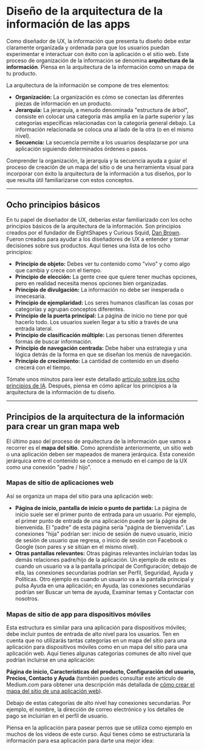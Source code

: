 # Diseño de la arquitectura de la información de las apps

Como diseñador de UX, la información que presenta tu diseño debe estar claramente organizada y ordenada para que los usuarios puedan experimentar e interactuar con éxito con la aplicación o el sitio web. Este proceso de organización de la información se denomina **arquitectura de la información**. Piensa en la arquitectura de la información como un mapa de tu producto.

La arquitectura de la información se compone de tres elementos:

* **Organización:** La organización es cómo se conectan las diferentes piezas de información en un producto.
* **Jerarquía:** La jerarquía, a menudo denominada "estructura de árbol", consiste en colocar una categoría más amplia en la parte superior y las categorías específicas relacionadas con la categoría general debajo. La información relacionada se coloca una al lado de la otra (o en el mismo nivel).
* **Secuencia:** La secuencia permite a los usuarios desplazarse por una aplicación siguiendo determinados órdenes o pasos.

Comprender la organización, la jerarquía y la secuencia ayuda a guiar el proceso de creación de un mapa del sitio o de una herramienta visual para incorporar con éxito la arquitectura de la información a tus diseños, por lo que resulta útil familiarizarse con estos conceptos.

---

## Ocho principios básicos

En tu papel de diseñador de UX, deberías estar familiarizado con los ocho principios básicos de la arquitectura de la información. Son principios creados por el fundador de EightShapes y Curious Squid, [Dan Brown](https://www.eightshapes.com/articles/principles-of-information-architecture.html). Fueron creados para ayudar a los diseñadores de UX a entender y tomar decisiones sobre sus productos. Aquí tienes una lista de los ocho principios:

* **Principio de objeto:** Debes ver tu contenido como "vivo" y como algo que cambia y crece con el tiempo.
* **Principio de elección:** La gente cree que quiere tener muchas opciones, pero en realidad necesita menos opciones bien organizadas.
* **Principio de divulgación:** La información no debe ser inesperada o innecesaria.
* **Principio de ejemplaridad:** Los seres humanos clasifican las cosas por categorías y agrupan conceptos diferentes.
* **Principio de la puerta principal:** La página de inicio no tiene por qué hacerlo todo. Los usuarios suelen llegar a tu sitio a través de una entrada lateral.
* **Principio de clasificación múltiple:** Las personas tienen diferentes formas de buscar información.
* **Principio de navegación centrada:** Debe haber una estrategia y una lógica detrás de la forma en que se diseñan los menús de navegación.
* **Principio de crecimiento:** La cantidad de contenido en un diseño crecerá con el tiempo.

Tómate unos minutos para leer este detallado [artículo sobre los ocho principios de IA](https://uxdesign.cc/8-principles-of-information-architecture-e19ad372e6b7). Después, piensa en cómo aplicar los principios a la arquitectura de la información de tu diseño.

---

## Principios de la arquitectura de la información para crear un gran mapa web

El último paso del proceso de arquitectura de la información que vamos a recorrer es el **mapa del sitio**. Como aprendiste anteriormente, un sitio web o una aplicación deben ser mapeados de manera jerárquica. Esta conexión jerárquica entre el contenido se conoce a menudo en el campo de la UX como una conexión "padre / hijo".

### Mapas de sitio de aplicaciones web

Así se organiza un mapa del sitio para una aplicación web:

* **Página de inicio, pantalla de inicio o punto de partida:** La página de inicio suele ser el primer punto de entrada para un usuario. Por ejemplo, el primer punto de entrada de una aplicación puede ser la página de bienvenida. El "padre" de esta página sería "página de bienvenida". Las conexiones "hija" podrían ser: inicio de sesión de nuevo usuario, inicio de sesión de usuario que regresa, o inicio de sesión con Facebook o Google (son pares y se sitúan en el mismo nivel).
* **Otras pantallas relevantes:** Otras páginas relevantes incluirían todas las demás relaciones padre/hijo de la aplicación. Un ejemplo de esto es cuando un usuario va a la pantalla principal de Configuración; debajo de ella, las conexiones secundarias podrían ser Perfil, Seguridad, Ayuda y Políticas. Otro ejemplo es cuando un usuario va a la pantalla principal y pulsa Ayuda en una aplicación; en Ayuda, las conexiones secundarias podrían ser Buscar un tema de ayuda, Examinar temas y Contactar con nosotros.

### Mapas de sitio de app para dispositivos móviles

Esta estructura es similar para una aplicación para dispositivos móviles; debe incluir puntos de entrada de alto nivel para los usuarios. Ten en cuenta que no utilizarás tantas categorías en un mapa del sitio para una aplicación para dispositivos móviles como en un mapa del sitio para una aplicación web. Aquí tienes algunas categorías comunes de alto nivel que podrían incluirse en una aplicación:

**Página de inicio, Características del producto, Configuración del usuario, Precios, Contacto y Ayuda** (también puedes consultar este artículo de Medium.com para obtener una descripción más detallada de [cómo crear el mapa del sitio de una aplicación web](https://medium.com/@robingood/how-to-create-an-app-sitemap-d4d0383b27b)).

Debajo de estas categorías de alto nivel hay conexiones secundarias. Por ejemplo, el nombre, la dirección de correo electrónico y los detalles de pago se incluirían en el perfil de usuario.

Piensa en la aplicación para pasear perros que se utiliza como ejemplo en muchos de los videos de este curso. Aquí tienes cómo se estructuraría la información para esa aplicación para darte una mejor idea:
